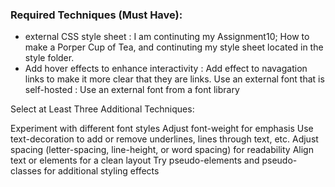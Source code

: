 
### Required Techniques (Must Have):
- external CSS style sheet : I am continuting my Assignment10; How to make a Porper Cup of Tea, and continuting my style sheet located in the style folder.
- Add hover effects to enhance interactivity : Add effect to navagation links to make it more clear that they are links. 
Use an external font that is self-hosted : 
Use an external font from a font library

Select at Least Three Additional Techniques:

Experiment with different font styles
Adjust font-weight for emphasis
Use text-decoration to add or remove underlines, lines through text, etc.
Adjust spacing (letter-spacing, line-height, or word spacing) for readability
Align text or elements for a clean layout
Try pseudo-elements and pseudo-classes for additional styling effects